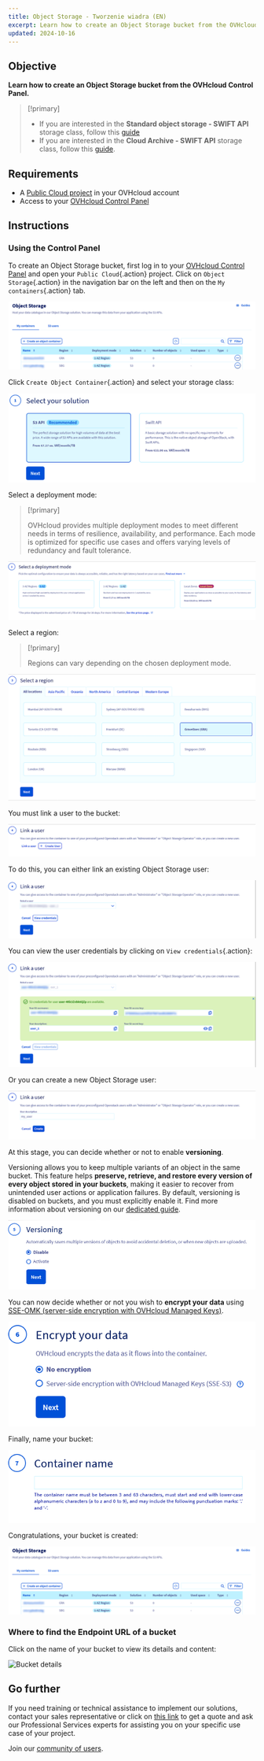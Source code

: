 ```yaml
---
title: Object Storage - Tworzenie wiadra (EN)
excerpt: Learn how to create an Object Storage bucket from the OVHcloud Control Panel
updated: 2024-10-16
---
```


## Objective

**Learn how to create an Object Storage bucket from the OVHcloud Control Panel.**

> [!primary]
>
> - If you are interested in the **Standard object storage - SWIFT API** storage class, follow this [guide](/pages/storage_and_backup/object_storage/pcs_create_container)
> - If you are interested in the **Cloud Archive - SWIFT API** storage class, follow this [guide](/pages/storage_and_backup/object_storage/pca_create_container).
>

## Requirements

- A [Public Cloud project](/pages/public_cloud/compute/create_a_public_cloud_project) in your OVHcloud account
- Access to your [OVHcloud Control Panel](/links/manager)

## Instructions

### Using the Control Panel

To create an Object Storage bucket, first log in to your [OVHcloud Control Panel](/links/manager) and open your `Public Cloud`{.action} project. Click on `Object Storage`{.action} in the navigation bar on the left and then on the `My containers`{.action} tab.

![My Dashboard containers](images/01_object_storage-bucket_listing.png)

Click `Create Object Container`{.action} and select your storage class:

![Select your solution](images/object_storage-bucke_creation_step1.png)

Select a deployment mode:

> [!primary]
>
> OVHcloud provides multiple deployment modes to meet different needs in terms of resilience, availability, and performance. Each mode is optimized for specific use cases and offers varying levels of redundancy and fault tolerance.
>

![Select a deployment mode](images/object_storage-bucke_creation_step2.png)

Select a region:

> [!primary]
>
> Regions can vary depending on the chosen deployment mode.
>

![Select a region](images/object_storage-bucke_creation_step3.png)

You must link a user to the bucket:

![Link to user](images/object_storage-bucke_creation_step4_1.png)

To do this, you can either link an existing Object Storage user:

![Link to user](images/object_storage-bucke_creation_step4_2.png)

You can view the user credentials by clicking on `View credentials`{.action}:

![view credentials](images/object_storage-bucke_creation_step4_3.png)

Or you can create a new Object Storage user:

![Create an Object Storage user](images/object_storage-bucke_creation_step4_4.png)

At this stage, you can decide whether or not to enable **versioning**.

Versioning allows you to keep multiple variants of an object in the same bucket. This feature helps **preserve, retrieve, and restore every version of every object stored in your buckets**, making it easier to recover from unintended user actions or application failures. By default, versioning is disabled on buckets, and you must explicitly enable it. Find more information about versioning on our [dedicated guide](/pages/storage_and_backup/object_storage/s3_versioning).

![Enabling versioning](images/object_storage-bucke_creation_step5.png)

You can now decide whether or not you wish to **encrypt your data** using [SSE-OMK (server-side encryption with OVHcloud Managed Keys)](/pages/storage_and_backup/object_storage/s3_encrypt_your_objects_with_sse_c).

![Encryption](images/object_storage-bucke_creation_step6.png)

Finally, name your bucket:

![Container name](images/object_storage-bucke_creation_step7.png)

Congratulations, your bucket is created:

![Result](images/01_object_storage-bucket_listing.png)

### Where to find the Endpoint URL of a bucket

Click on the name of your bucket to view its details and content:

![Bucket details](images/highperf-create-container-20220928091433895.png)

## Go further

If you need training or technical assistance to implement our solutions, contact your sales representative or click on [this link](/links/professional-services) to get a quote and ask our Professional Services experts for assisting you on your specific use case of your project.

Join our [community of users](/links/community).
